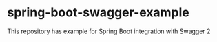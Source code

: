 # spring-boot-swagger-example
This repository has example for Spring Boot integration with Swagger 2
